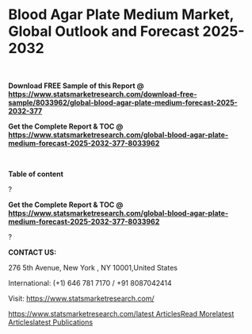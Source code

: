 <h1>Blood Agar Plate Medium Market, Global Outlook and Forecast 2025-2032</h1><br/><p><strong>Download FREE Sample of this Report @ <a href="https://www.statsmarketresearch.com/download-free-sample/8033962/global-blood-agar-plate-medium-forecast-2025-2032-377">https://www.statsmarketresearch.com/download-free-sample/8033962/global-blood-agar-plate-medium-forecast-2025-2032-377</a></strong></p>
 
 
 
 <div><b>Get the Complete Report & TOC @ <a href="https://www.statsmarketresearch.com/global-blood-agar-plate-medium-forecast-2025-2032-377-8033962">https://www.statsmarketresearch.com/global-blood-agar-plate-medium-forecast-2025-2032-377-8033962</a></b></div>
 
 
 
 <p><br />
 
 <b>Table of content</b></p>
 
 
 
 <p>? </p>
 
 
 
 <div><b>Get the Complete Report & TOC @ <a href="https://www.statsmarketresearch.com/global-blood-agar-plate-medium-forecast-2025-2032-377-8033962">https://www.statsmarketresearch.com/global-blood-agar-plate-medium-forecast-2025-2032-377-8033962</a></b></div>
 
 
 
 <p>? </p>
 
 
 
 <p><b>CONTACT US:</b><br />
 
 276 5th Avenue, New York , NY 10001,United States<br />
 
 International: (+1) 646 781 7170 / +91 8087042414<br />
 
 Visit: <a href="https://www.statsmarketresearch.com/">https://www.statsmarketresearch.com/</a><br />
 
 <a href="https://gyeongbokgung.com">https://www.statsmarketresearch.com/</a><a href="https://hallyeomaritime.com">latest Articles</a><a href="https://jingwansa.com">Read More</a><a href="https://nguoiviet.jp/">latest Articles</a><a href="https://www.intelmarketresearch.com/">latest Publications</a></p>